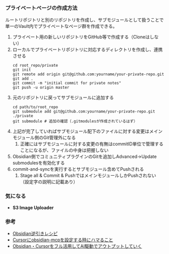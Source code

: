 
### プライベートページの作成方法
ルートリポジトリと別のリポジトリを作成し、サブモジュールとして扱うことで単一のVault内でプライベートなページ群を作成できる。
1. プライベート用の新しいリポジトリをGitHub等で作成する（Cloneはしない）
2. ローカルでプライベートリポジトリに対応するディレクトリを作成し、連携させる
	```shell
    cd root_repo/private
	git init
	git remote add origin git@github.com:yourname/your-private-repo.git
	git add .
	git commit -m "initial commit for private notes"
	git push -u origin master
	```
3. 元のリポジトリに戻ってサブモジュールに追加する
	```shell
    cd path/to/root_repo
    git submodule add git@github.com:yourname/your-private-repo.git ./private
    git submodule # 追加の確認（.gitmodulesが作成されているはず）
	```
4. 上記が完了していればサブモジュール配下のファイルに対する変更はメインモジュール側のGit管理外になる
   1. 正確にはサブモジュールに対する変更の有無はcommitID単位で管理することになるが、ファイルの中身は把握しない
5. Obsidian側でコミュニティプラグインのGitを追加しAdvanced→Update submodulesを有効化する
6. commit-and-syncを実行するとサブモジュール含めてPushされる
   1. Stage all & Commit & PushではメインモジュールしかPushされない（設定字の説明に記載あり）

### 気になる
- **S3 Image Uploader**

### 参考
- [Obsidian逆引きレシピ](https://minerva.mamansoft.net/%F0%9F%93%97Obsidian%E9%80%86%E5%BC%95%E3%81%8D%E3%83%AC%E3%82%B7%E3%83%94/%F0%9F%93%92Obsidian%E9%80%86%E5%BC%95%E3%81%8D%E3%83%AC%E3%82%B7%E3%83%94)
- [Cursorにobsidian-mcpを設定する時にハマること](https://zenn.dev/shuzon/articles/15027f04d1b642)
- [Obsidian・Cursorをフル活用してAI駆動でアウトプットしていく](https://note.com/shu127/n/n61115b0b8c64)